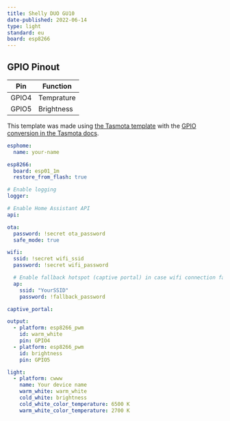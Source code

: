 ```yaml
---
title: Shelly DUO GU10
date-published: 2022-06-14
type: light
standard: eu
board: esp8266
---
```


## GPIO Pinout

| Pin   | Function   |
| ----- | ---------- |
| GPIO4 | Temprature |
| GPIO5 | Brightness |

This template was made using [the Tasmota template](https://github.com/arendst/mgos-to-tasmota) with the
[GPIO conversion in the Tasmota docs](https://tasmota.github.io/docs/GPIO-Conversion/#gpio-conversion).

```yaml
esphome:
  name: your-name

esp8266:
  board: esp01_1m
  restore_from_flash: true

# Enable logging
logger:

# Enable Home Assistant API
api:

ota:
  password: !secret ota_password
  safe_mode: true

wifi:
  ssid: !secret wifi_ssid
  password: !secret wifi_password

  # Enable fallback hotspot (captive portal) in case wifi connection fails
  ap:
    ssid: "YourSSID"
    password: !fallback_password

captive_portal:

output:
  - platform: esp8266_pwm
    id: warm_white
    pin: GPIO4
  - platform: esp8266_pwm
    id: brightness
    pin: GPIO5

light:
  - platform: cwww
    name: Your device name
    warm_white: warm_white
    cold_white: brightness
    cold_white_color_temperature: 6500 K
    warm_white_color_temperature: 2700 K
```
